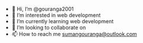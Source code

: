 - 👋 Hi, I’m @gouranga2001
- 👀 I’m interested in web development
- 🌱 I’m currently learning web development
- 💞️ I’m looking to collaborate on 
- 📫 How to reach me sumangouranga@outlook.com

<!---
gouranga2001/gouranga2001 is a ✨ special ✨ repository because its `README.md` (this file) appears on your GitHub profile.
You can click the Preview link to take a look at your changes.
--->
